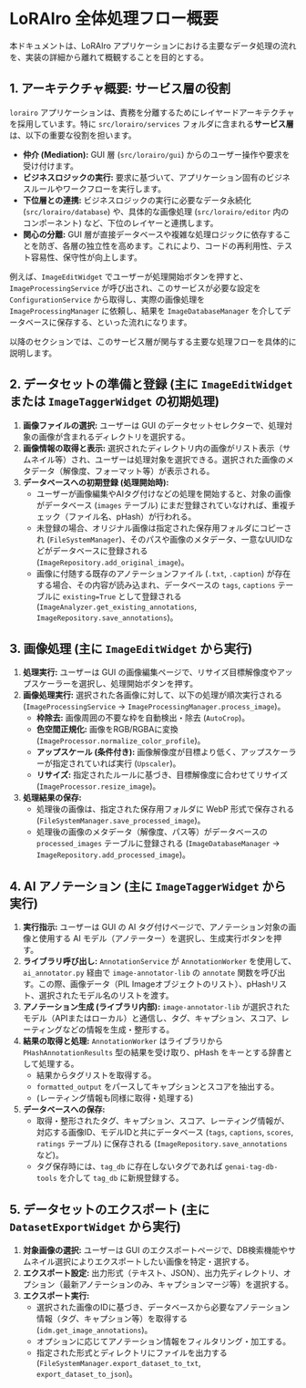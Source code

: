 # LoRAIro 全体処理フロー概要

本ドキュメントは、LoRAIro アプリケーションにおける主要なデータ処理の流れを、実装の詳細から離れて概観することを目的とする。

## 1. アーキテクチャ概要: サービス層の役割

`lorairo` アプリケーションは、責務を分離するためにレイヤードアーキテクチャを採用しています。特に `src/lorairo/services` フォルダに含まれる**サービス層**は、以下の重要な役割を担います。

-   **仲介 (Mediation):** GUI 層 (`src/lorairo/gui`) からのユーザー操作や要求を受け付けます。
-   **ビジネスロジックの実行:** 要求に基づいて、アプリケーション固有のビジネスルールやワークフローを実行します。
-   **下位層との連携:** ビジネスロジックの実行に必要なデータ永続化 (`src/lorairo/database`) や、具体的な画像処理 (`src/lorairo/editor` 内のコンポーネント) など、下位のレイヤーと連携します。
-   **関心の分離:** GUI 層が直接データベースや複雑な処理ロジックに依存することを防ぎ、各層の独立性を高めます。これにより、コードの再利用性、テスト容易性、保守性が向上します。

例えば、`ImageEditWidget` でユーザーが処理開始ボタンを押すと、`ImageProcessingService` が呼び出され、このサービスが必要な設定を `ConfigurationService` から取得し、実際の画像処理を `ImageProcessingManager` に依頼し、結果を `ImageDatabaseManager` を介してデータベースに保存する、といった流れになります。

以降のセクションでは、このサービス層が関与する主要な処理フローを具体的に説明します。

## 2. データセットの準備と登録 (主に `ImageEditWidget` または `ImageTaggerWidget` の初期処理)

1.  **画像ファイルの選択:** ユーザーは GUI のデータセットセレクターで、処理対象の画像が含まれるディレクトリを選択する。
2.  **画像情報の取得と表示:** 選択されたディレクトリ内の画像がリスト表示（サムネイル等）され、ユーザーは処理対象を選択できる。選択された画像のメタデータ（解像度、フォーマット等）が表示される。
3.  **データベースへの初期登録 (処理開始時):**
    *   ユーザーが画像編集やAIタグ付けなどの処理を開始すると、対象の画像がデータベース (`images` テーブル) にまだ登録されていなければ、重複チェック（ファイル名、pHash）が行われる。
    *   未登録の場合、オリジナル画像は指定された保存用フォルダにコピーされ (`FileSystemManager`)、そのパスや画像のメタデータ、一意なUUIDなどがデータベースに登録される (`ImageRepository.add_original_image`)。
    *   画像に付随する既存のアノテーションファイル (`.txt`, `.caption`) が存在する場合、その内容が読み込まれ、データベースの `tags`, `captions` テーブルに `existing=True` として登録される (`ImageAnalyzer.get_existing_annotations`, `ImageRepository.save_annotations`)。

## 3. 画像処理 (主に `ImageEditWidget` から実行)

1.  **処理実行:** ユーザーは GUI の画像編集ページで、リサイズ目標解像度やアップスケーラーを選択し、処理開始ボタンを押す。
2.  **画像処理実行:** 選択された各画像に対して、以下の処理が順次実行される (`ImageProcessingService` → `ImageProcessingManager.process_image`)。
    *   **枠除去:** 画像周囲の不要な枠を自動検出・除去 (`AutoCrop`)。
    *   **色空間正規化:** 画像をRGB/RGBAに変換 (`ImageProcessor.normalize_color_profile`)。
    *   **アップスケール (条件付き):** 画像解像度が目標より低く、アップスケーラーが指定されていれば実行 (`Upscaler`)。
    *   **リサイズ:** 指定されたルールに基づき、目標解像度に合わせてリサイズ (`ImageProcessor.resize_image`)。
3.  **処理結果の保存:**
    *   処理後の画像は、指定された保存用フォルダに WebP 形式で保存される (`FileSystemManager.save_processed_image`)。
    *   処理後の画像のメタデータ（解像度、パス等）がデータベースの `processed_images` テーブルに登録される (`ImageDatabaseManager` → `ImageRepository.add_processed_image`)。

## 4. AI アノテーション (主に `ImageTaggerWidget` から実行)

1.  **実行指示:** ユーザーは GUI の AI タグ付けページで、アノテーション対象の画像と使用する AI モデル（アノテーター）を選択し、生成実行ボタンを押す。
2.  **ライブラリ呼び出し:** `AnnotationService` が `AnnotationWorker` を使用して、`ai_annotator.py` 経由で `image-annotator-lib` の `annotate` 関数を呼び出す。この際、画像データ（PIL Imageオブジェクトのリスト）、pHashリスト、選択されたモデル名のリストを渡す。
3.  **アノテーション生成 (ライブラリ内部):** `image-annotator-lib` が選択されたモデル（APIまたはローカル）と通信し、タグ、キャプション、スコア、レーティングなどの情報を生成・整形する。
4.  **結果の取得と処理:** `AnnotationWorker` はライブラリから `PHashAnnotationResults` 型の結果を受け取り、pHash をキーとする辞書として処理する。
    *   結果からタグリストを取得する。
    *   `formatted_output` をパースしてキャプションとスコアを抽出する。
    *   (レーティング情報も同様に取得・処理する)
5.  **データベースへの保存:**
    *   取得・整形されたタグ、キャプション、スコア、レーティング情報が、対応する画像ID、モデルIDと共にデータベース (`tags`, `captions`, `scores`, `ratings` テーブル) に保存される (`ImageRepository.save_annotations` など)。
    *   タグ保存時には、`tag_db` に存在しないタグであれば `genai-tag-db-tools` を介して `tag_db` に新規登録する。

## 5. データセットのエクスポート (主に `DatasetExportWidget` から実行)

1.  **対象画像の選択:** ユーザーは GUI のエクスポートページで、DB検索機能やサムネイル選択によりエクスポートしたい画像を特定・選択する。
2.  **エクスポート設定:** 出力形式（テキスト、JSON）、出力先ディレクトリ、オプション（最新アノテーションのみ、キャプションマージ等）を選択する。
3.  **エクスポート実行:**
    *   選択された画像のIDに基づき、データベースから必要なアノテーション情報（タグ、キャプション等）を取得する (`idm.get_image_annotations`)。
    *   オプションに応じてアノテーション情報をフィルタリング・加工する。
    *   指定された形式とディレクトリにファイルを出力する (`FileSystemManager.export_dataset_to_txt`, `export_dataset_to_json`)。